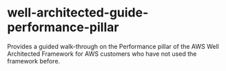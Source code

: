 # well-architected-guide-performance-pillar
Provides a guided walk-through on the Performance pillar of the AWS Well Architected Framework for AWS customers who have not used the framework before.
